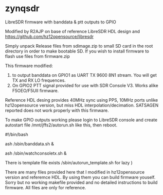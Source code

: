 # zynqsdr
LibreSDR firmware with banddata &amp; ptt outputs to GPIO

Modified by R2AJP on base of reference LibreSDR HDL design and https://github.com/hz12opensource/libresdr

Simply unpack Release files from sdimage.zip to small SD card in the root directory in order to make bootable SD.
If you wish to install firmware to flash use files from firmware.zip

This firmware modified:
1) to output banddata on GPIO1 as UART TX 9600 8N1 stream. You will get TX and RX LO frequences.
2) On GPIO2 PTT signal provided for use with SDR Console V3. Works alike F5OEO/F5UII firmware.

Reference HDL desing provides 40MHz sync using PPS, 10MHz ports unlike hz12opensource version, but miss HDL
interpolation/decimation. SATSAGEN reported does not work properly with this firmware.

To make GPIO outputs working please login to LibreSDR console and create autostart file /mnt/jffs2/autorun.sh like this, then reboot.

#!/bin/bash

ash /sbin/banddata.sh &

ash /sbin/watchconsoletx.sh &


There is template file exists /sbin/autorun_template.sh for lazy ) 

There are many files provided here that I modified in hz12opensource version and referemce HDL. By using them you can build firmware youself.
Sorry but no working makefile provided and no detailed instructions to build firmware. All files are only for reference. 
